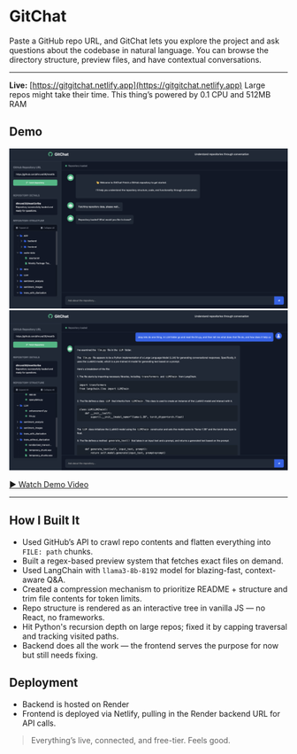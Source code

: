 # GitChat

Paste a GitHub repo URL, and GitChat lets you explore the project and ask questions about the codebase in natural language. You can browse the directory structure, preview files, and have contextual conversations.

---

**Live:** [https://gitgitchat.netlify.app](https://gitgitchat.netlify.app)
Large repos might take their time. This thing’s powered by 0.1 CPU and 512MB RAM


## Demo

![Demo Screenshot](demo/demo.png)
![Demo Screenshot](demo/demo2.png)



[▶ Watch Demo Video](demo/demo.mov)

---

## How I Built It

- Used GitHub’s API to crawl repo contents and flatten everything into `FILE: path` chunks.
- Built a regex-based preview system that fetches exact files on demand.
- Used LangChain with `llama3-8b-8192` model for blazing-fast, context-aware Q&A.
- Created a compression mechanism to prioritize README + structure and trim file contents for token limits.
- Repo structure is rendered as an interactive tree in vanilla JS — no React, no frameworks.
- Hit Python's recursion depth on large repos; fixed it by capping traversal and tracking visited paths.
- Backend does all the work — the frontend serves the purpose for now but still needs fixing.


## Deployment 

- Backend is hosted on Render
- Frontend is deployed via Netlify, pulling in the Render backend URL for API calls.

> Everything’s live, connected, and free-tier. Feels good.
